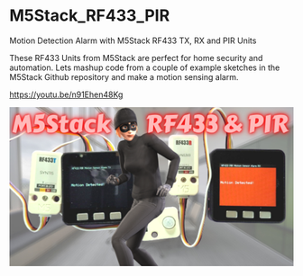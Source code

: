 # M5Stack_RF433_PIR
Motion Detection Alarm with M5Stack RF433 TX, RX and PIR Units

These RF433 Units from M5Stack are perfect for home security and automation. Lets mashup code from a couple of example sketches in the M5Stack Github repository and make a motion sensing alarm.

https://youtu.be/n91Ehen48Kg

![](https://github.com/ShotokuTech/M5Stack_RF433_PIR/blob/main/m5stack%20rf433%20%26%20pir.png)
